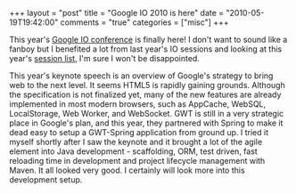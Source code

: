 +++
layout = "post"
title = "Google IO 2010 is here"
date = "2010-05-19T19:42:00"
comments = "true"
categories = ["misc"]
+++

This year's [Google IO conference](http://code.google.com/events/io/2010/") is finally here! I don't want to sound like a fanboy but I benefited a lot from last year's IO sessions and looking at this year's [session list](http://code.google.com/events/io/2010/sessions.html), I'm sure I won't be disappointed.

This year's keynote speech is an overview of Google's strategy to bring web to the next level. It seems HTML5 is rapidly gaining grounds. Although the specification is not finalized yet, many of the new features are already implemented in most modern browsers, such as AppCache, WebSQL, LocalStorage, Web Worker, and WebSocket. GWT is still in a very strategic place in Google's plan, and this year, they partnered with Spring to make it dead easy to setup a GWT-Spring application from ground up. I tried it myself shortly after I saw the keynote and it brought a lot of the agile element into Java development - scaffolding, ORM, test driven, fast reloading time in development and project lifecycle management with Maven. It all looked very good. I certainly will look more into this development setup.

